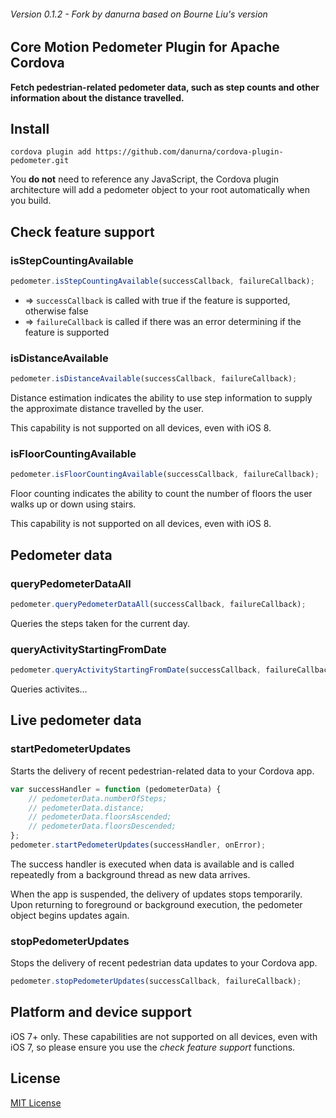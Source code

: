 ###### Version 0.1.2 - Fork by danurna based on Bourne Liu's version

## Core Motion Pedometer Plugin for Apache Cordova

**Fetch pedestrian-related pedometer data, such as step counts and other information about the distance travelled.**

## Install

```
cordova plugin add https://github.com/danurna/cordova-plugin-pedometer.git
```

You **do not** need to reference any JavaScript, the Cordova plugin architecture will add a pedometer object to your root automatically when you build.

## Check feature support

### isStepCountingAvailable

```js
pedometer.isStepCountingAvailable(successCallback, failureCallback);
```
- => `successCallback` is called with true if the feature is supported, otherwise false
- => `failureCallback` is called if there was an error determining if the feature is supported

### isDistanceAvailable

```js
pedometer.isDistanceAvailable(successCallback, failureCallback);
```

Distance estimation indicates the ability to use step information to supply the approximate distance travelled by the user.

This capability is not supported on all devices, even with iOS 8.

### isFloorCountingAvailable

```js
pedometer.isFloorCountingAvailable(successCallback, failureCallback);
```

Floor counting indicates the ability to count the number of floors the user walks up or down using stairs.

This capability is not supported on all devices, even with iOS 8.

## Pedometer data 
### queryPedometerDataAll
```js
pedometer.queryPedometerDataAll(successCallback, failureCallback);
```
Queries the steps taken for the current day. 


### queryActivityStartingFromDate
```js
pedometer.queryActivityStartingFromDate(successCallback, failureCallback);
```
Queries activites...

## Live pedometer data

### startPedometerUpdates

Starts the delivery of recent pedestrian-related data to your Cordova app.

```js
var successHandler = function (pedometerData) {
    // pedometerData.numberOfSteps;
    // pedometerData.distance;
    // pedometerData.floorsAscended;
    // pedometerData.floorsDescended;
};
pedometer.startPedometerUpdates(successHandler, onError);
```

The success handler is executed when data is available and is called repeatedly from a background thread as new data arrives.

When the app is suspended, the delivery of updates stops temporarily. Upon returning to foreground or background execution, the pedometer object begins updates again.

### stopPedometerUpdates

Stops the delivery of recent pedestrian data updates to your Cordova app.

```js
pedometer.stopPedometerUpdates(successCallback, failureCallback);
```

## Platform and device support

iOS 7+ only. These capabilities are not supported on all devices, even with iOS 7, so please ensure you use the *check feature support* functions.

## License

[MIT License](http://ilee.mit-license.org)
